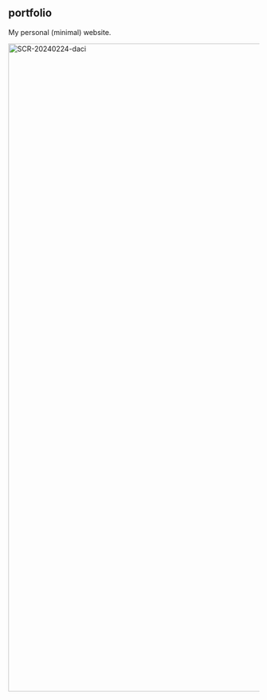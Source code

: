 ## portfolio

My personal (minimal) website.

<img width="1302" alt="SCR-20240224-daci" src="https://github.com/victor-ajayi/portfolio/assets/81755664/7584b3f6-154f-4fe7-938e-3a81187bcb73">
